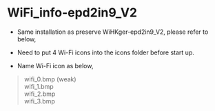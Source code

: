 # WiFi_info-epd2in9_V2

+ Same installation as preserve WiHKger-epd2in9_V2, please refer to below,

+ Need to put 4 Wi-Fi icons into the icons folder before start up.

+ Name Wi-Fi icon as below,  

> wifi_0.bmp (weak)  
> wifi_1.bmp  
> wifi_2.bmp  
> wifi_3.bmp  
